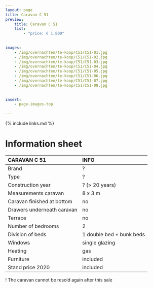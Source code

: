 ```yaml
---
layout: page
title: Caravan C 51
preview: 
    title: Caravan C 51
    list:
        - "price: € 1.800"
        
        
images:
    - /img/overnachten/te-koop/C51/C51-01.jpg
    - /img/overnachten/te-koop/C51/C51-02.jpg
    - /img/overnachten/te-koop/C51/C51-03.jpg
    - /img/overnachten/te-koop/C51/C51-04.jpg
    - /img/overnachten/te-koop/C51/C51-05.jpg
    - /img/overnachten/te-koop/C51/C51-06.jpg
    - /img/overnachten/te-koop/C51/C51-07.jpg
    - /img/overnachten/te-koop/C51/C51-08.jpg
    
    
insert:
    - page-images-top
    
---
```


{% include links.md %}



# Information sheet 

CARAVAN C 51                | INFO        | 
:---------------------------|:------------|
Brand                       |?
Type                        |?
Construction year           |? (> 20 years)
Measurements caravan        |8 x 3 m
Caravan finished at bottom  |no
Drawers underneath caravan  |no
Terrace                     |no
Number of bedrooms          |2
Division of beds            |1 double bed + bunk beds
Windows                     |single glazing
Heating                     |gas
Furniture                   |included
Stand price 2020            |included

! The caravan cannot be resold again after this sale
